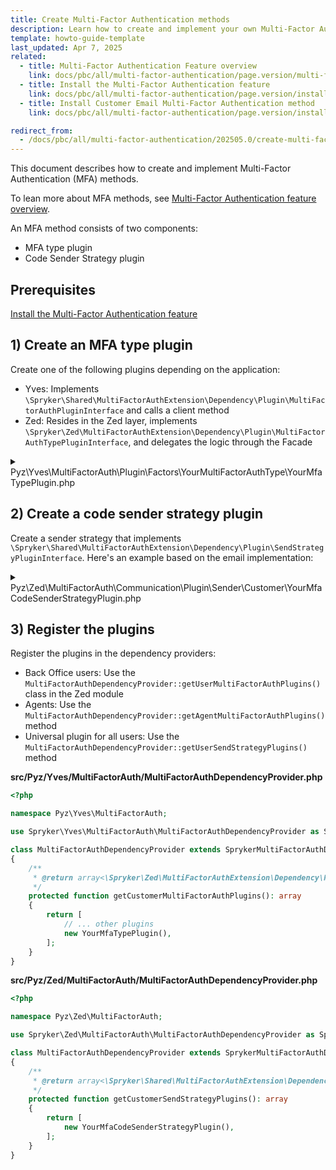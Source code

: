 ```yaml
---
title: Create Multi-Factor Authentication methods
description: Learn how to create and implement your own Multi-Factor Authentication method in Spryker.
template: howto-guide-template
last_updated: Apr 7, 2025
related:
  - title: Multi-Factor Authentication Feature overview
    link: docs/pbc/all/multi-factor-authentication/page.version/multi-factor-authentication.html
  - title: Install the Multi-Factor Authentication feature
    link: docs/pbc/all/multi-factor-authentication/page.version/install-multi-factor-authentication-feature.html
  - title: Install Customer Email Multi-Factor Authentication method
    link: docs/pbc/all/multi-factor-authentication/page.version/install-customer-email-multi-factor-authentication-method.html

redirect_from:
  - /docs/pbc/all/multi-factor-authentication/202505.0/create-multi-factor-authentication-methods.html
---
```


This document describes how to create and implement Multi-Factor Authentication (MFA) methods.

To lean more about MFA methods, see [Multi-Factor Authentication feature overview](/docs/pbc/all/multi-factor-authentication/latest/multi-factor-authentication.html).

An MFA method consists of two components:

- MFA type plugin
- Code Sender Strategy plugin

## Prerequisites

[Install the Multi-Factor Authentication feature](/docs/pbc/all/multi-factor-authentication/latest/install-multi-factor-authentication-feature.html)

## 1) Create an MFA type plugin

Create one of the following plugins depending on the application:

- Yves: Implements `\Spryker\Shared\MultiFactorAuthExtension\Dependency\Plugin\MultiFactorAuthPluginInterface` and calls a client method
- Zed: Resides in the Zed layer, implements `\Spryker\Zed\MultiFactorAuthExtension\Dependency\Plugin\MultiFactorAuthTypePluginInterface`, and delegates the logic through the Facade

<details>
<summary>Pyz\Yves\MultiFactorAuth\Plugin\Factors\YourMultiFactorAuthType\YourMfaTypePlugin.php</summary>

```php
<?php

namespace Pyz\Yves\MultiFactorAuth\Plugin\Factors\YourMultiFactorAuthType;

use Generated\Shared\Transfer\CustomerMultiFactorAuthTypeTransfer;
use Generated\Shared\Transfer\CustomerTransfer;
use Spryker\Yves\Kernel\AbstractPlugin;
use Spryker\Shared\MultiFactorAuthExtension\Dependency\Plugin\MultiFactorAuthPluginInterface;

class YourMfaTypePlugin extends AbstractPlugin implements MultiFactorAuthPluginInterface
{
    /**
     * @var string
     */
    protected const YOUR_MULTI_FACTOR_AUTH_TYPE = 'your-multi-factor-auth-type';
    
    /**
     * {@inheritDoc}
     *
     * @api
     * 
     * @var string
     */
    public function getName(): string
    {
        return static::YOUR_MULTI_FACTOR_AUTH_TYPE;
    }
    
    /**
     * {@inheritDoc}
     *
     * @api
     *
     * @param string $multiFactorAuthMethod
     *
     * @return bool
     */
    public function isApplicable(string $multiFactorAuthMethod): bool
    {
        return $multiFactorAuthMethod === static::YOUR_MULTI_FACTOR_AUTH_TYPE;
    }

    /**
     * {@inheritDoc}
     *
     * @api
     *
     * @param \Generated\Shared\Transfer\MultiFactorAuthTransfer $multiFactorAuthTransfer
     *
     * @return void
     */
    public function sendCode(MultiFactorAuthTransfer $multiFactorAuthTransfer): void
    {
        $this->getClient()->sendCustomerCode($multiFactorAuthTransfer);
    }
}
```

</details>


## 2) Create a code sender strategy plugin

Create a sender strategy that implements `\Spryker\Shared\MultiFactorAuthExtension\Dependency\Plugin\SendStrategyPluginInterface`. Here's an example based on the email implementation:

<details>
<summary>Pyz\Zed\MultiFactorAuth\Communication\Plugin\Sender\Customer\YourMfaCodeSenderStrategyPlugin.php</summary>

```php
<?php

namespace Pyz\Zed\MultiFactorAuth\Communication\Plugin\Sender\Customer;

use Generated\Shared\Transfer\MultiFactorAuthTransfer;
use Spryker\Shared\MultiFactorAuthExtension\Dependency\Plugin\SendStrategyPluginInterface;
use Spryker\Zed\Kernel\Communication\AbstractPlugin;

class YourMfaCodeSenderStrategyPlugin extends AbstractPlugin implements SendStrategyPluginInterface
{
    /**
     * @var string
     */
    protected const YOUR_MFA_TYPE = 'your-multi-factor-auth-type';

    /**
     * @param \Generated\Shared\Transfer\MultiFactorAuthTransfer $multiFactorAuthTransfer
     *
     * @return bool
     */
    public function isApplicable(MultiFactorAuthTransfer $multiFactorAuthTransfer): bool
    {
        return $multiFactorAuthTransfer->getType() === static::YOUR_MFA_TYPE;
    }

    /**
     * @param \Generated\Shared\Transfer\MultiFactorAuthTransfer $multiFactorAuthTransfer
     *
     * @return \Generated\Shared\Transfer\MultiFactorAuthTransfer
     */
    public function send(MultiFactorAuthTransfer $multiFactorAuthTransfer): MultiFactorAuthTransfer
    {
        // Implement your code sending logic here
        // For example, send via SMS, authenticator app, etc.

        return $multiFactorAuthTransfer;
    }
}
```

</details>

## 3) Register the plugins

Register the plugins in the dependency providers:

- Back Office users: Use the `MultiFactorAuthDependencyProvider::getUserMultiFactorAuthPlugins()` class in the Zed module
- Agents: Use the `MultiFactorAuthDependencyProvider::getAgentMultiFactorAuthPlugins()` method
- Universal plugin for all users: Use the `MultiFactorAuthDependencyProvider::getUserSendStrategyPlugins()` method


**src/Pyz/Yves/MultiFactorAuth/MultiFactorAuthDependencyProvider.php**

```php
<?php

namespace Pyz\Yves\MultiFactorAuth;

use Spryker\Yves\MultiFactorAuth\MultiFactorAuthDependencyProvider as SprykerMultiFactorAuthDependencyProvider;

class MultiFactorAuthDependencyProvider extends SprykerMultiFactorAuthDependencyProvider
{
    /**
     * @return array<\Spryker\Zed\MultiFactorAuthExtension\Dependency\Plugin\MultiFactorAuthTypePluginInterface>
     */
    protected function getCustomerMultiFactorAuthPlugins(): array
    {
        return [
            // ... other plugins
            new YourMfaTypePlugin(),
        ];
    }
}
```


**src/Pyz/Zed/MultiFactorAuth/MultiFactorAuthDependencyProvider.php**

```php
<?php

namespace Pyz\Zed\MultiFactorAuth;

use Spryker\Zed\MultiFactorAuth\MultiFactorAuthDependencyProvider as SprykerMultiFactorAuthDependencyProvider;

class MultiFactorAuthDependencyProvider extends SprykerMultiFactorAuthDependencyProvider
{
    /**
     * @return array<\Spryker\Shared\MultiFactorAuthExtension\Dependency\Plugin\SendStrategyPluginInterface>
     */
    protected function getCustomerSendStrategyPlugins(): array
    {
        return [
            new YourMfaCodeSenderStrategyPlugin(),
        ];
    }
}
```
